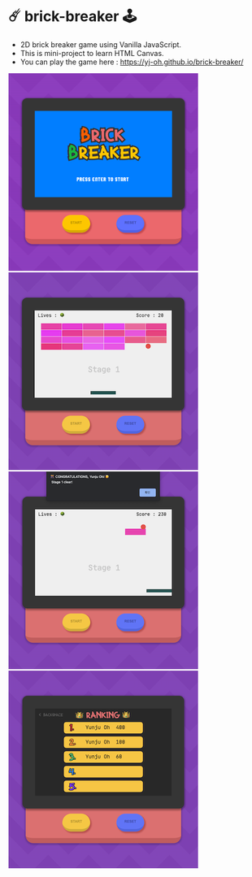 # ☄️ brick-breaker 🕹
- 2D brick breaker game using Vanilla JavaScript.
- This is mini-project to learn HTML Canvas.
- You can play the game here : https://yj-oh.github.io/brick-breaker/

![screenshots 1](.screenshots/1.png)
![screenshots 2](.screenshots/2.png)
![screenshots 3](.screenshots/3.png)
![screenshots 4](.screenshots/4.png)

